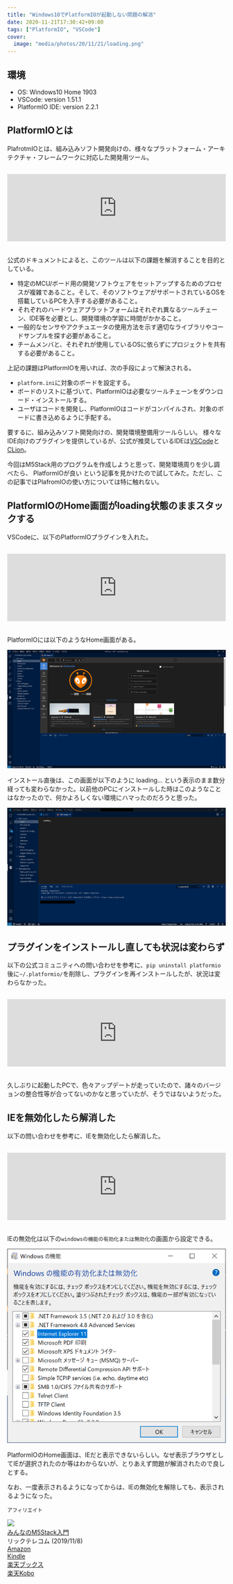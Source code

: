 ```yaml
---
title: "Windows10でPlatformIOが起動しない問題の解消"
date: 2020-11-21T17:30:42+09:00
tags: ["PlatformIO", "VSCode"]
cover:
  image: "media/photos/20/11/21/loading.png"
---
```


## 環境

- OS: Windows10 Home 1903
- VSCode: version 1.51.1
- PlatformIO IDE: version 2.2.1

## PlatformIOとは

PlafrotmIOとは、組み込みソフト開発向けの、様々なプラットフォーム・アーキテクチャ・フレームワークに対応した開発用ツール。

<iframe class="hatenablogcard" style="width:100%;height:155px;margin:15px 0;max-width:680px;" title="A professional collaborative platform for embedded development · PlatformIO" src="https://hatenablog-parts.com/embed?url=https://platformio.org/" frameborder="0" scrolling="no"></iframe>

公式のドキュメントによると、このツールは以下の課題を解消することを目的としている。

- 特定のMCU/ボード用の開発ソフトウェアをセットアップするためのプロセスが複雑であること。そして、そのソフトウェアがサポートされているOSを搭載しているPCを入手する必要があること。
- それぞれのハードウェアプラットフォームはそれぞれ異なるツールチェーン、IDE等を必要とし、開発環境の学習に時間がかかること。
- 一般的なセンサやアクチュエータの使用方法を示す適切なライブラリやコードサンプルを探す必要があること。
- チームメンバと、それぞれが使用しているOSに依らずにプロジェクトを共有する必要があること。

上記の課題はPlatformIOを用いれば、次の手段によって解決される。

- `platform.ini`に対象のボードを設定する。
- ボードのリストに基づいて、PlatformIOは必要なツールチェーンをダウンロード・インストールする。
- ユーザはコードを開発し、PlatformIOはコードがコンパイルされ、対象のボードに書き込めるように手配する。

要するに、組み込みソフト開発向けの、開発環境整備用ツールらしい。
様々なIDE向けのプラグインを提供しているが、公式が推奨しているIDEは[VSCode](https://azure.microsoft.com/ja-jp/products/visual-studio-code/)と[CLion](https://www.jetbrains.com/ja-jp/clion/)。

今回はM5Stack用のプログラムを作成しようと思って、開発環境周りを少し調べたら、 PlatformIOが良い という記事を見かけたので試してみた。ただし、この記事ではPlafromIOの使い方については特に触れない。

## PlatformIOのHome画面がloading状態のままスタックする

VSCodeに、以下のPlatformIOプラグインを入れた。

<iframe class="hatenablogcard" style="width:100%;height:155px;margin:15px 0;max-width:680px;" title="PlatformIO IDE - Visual Studio Marketplace" src="https://hatenablog-parts.com/embed?url=https://marketplace.visualstudio.com/items?itemName=platformio.platformio-ide" frameborder="0" scrolling="no"></iframe>

PlatformIOには以下のようなHome画面がある。

![](/media/markdownx/8b5484dc-05e4-4570-8f6d-2f2ff5d641af.png)

インストール直後は、この画面が以下のように loading... という表示のまま数分経っても変わらなかった。以前他のPCにインストールした時はこのようなことはなかったので、何かよろしくない環境にハマったのだろうと思った。

![](/media/markdownx/e630ee0a-a255-4c24-8c75-b7f91f4ee1a2.png)

## プラグインをインストールし直しても状況は変わらず

以下の公式コミュニティへの問い合わせを参考に、`pip uninstall platformio`後に`~/.platformio/`を削除し、プラグインを再インストールしたが、状況は変わらなかった。

<iframe class="hatenablogcard" style="width:100%;height:155px;margin:15px 0;max-width:680px;" title="Home page not loading - PlatformIO Home - PlatformIO Community" src="https://hatenablog-parts.com/embed?url=https://community.platformio.org/t/home-page-not-loading/2848" frameborder="0" scrolling="no"></iframe>

久しぶりに起動したPCで、色々アップデートが走っていたので、諸々のバージョンの整合性等が合ってないのかなと思っていたが、そうではないようだった。

## IEを無効化したら解消した

以下の問い合わせを参考に、IEを無効化したら解消した。

<iframe class="hatenablogcard" style="width:100%;height:155px;margin:15px 0;max-width:680px;" title="Home not loading - PlatformIO Home - PlatformIO Community" src="https://hatenablog-parts.com/embed?url=https://community.platformio.org/t/home-not-loading/2579/24" frameborder="0" scrolling="no"></iframe>

IEの無効化は以下の`windowsの機能の有効化または無効化`の画面から設定できる。

![](/media/markdownx/40e30749-35ef-4383-a4e0-9a9a77323268.png)

PlatformIOのHome画面は、IEだと表示できないらしい。なぜ表示ブラウザとしてIEが選択されたのか等はわからないが、とりあえず問題が解消されたので良しとする。

なお、一度表示されるようになってからは、IEの無効化を解除しても、表示されるようになった。

<small>アフィリエイト</small>

<div class="kattene">
    <div class="kattene__imgpart"><a target="_blank" rel="noopener" href="https://www.amazon.co.jp/gp/product/4865942092/ref=as_li_tl?ie=UTF8&camp=247&creative=1211&creativeASIN=4865942092&linkCode=as2&tag=kouya17-22&linkId=5c3dcfc3acd7904d49cf2c986b17a4cd"><img src="//ws-fe.amazon-adsystem.com/widgets/q?_encoding=UTF8&MarketPlace=JP&ASIN=4865942092&ServiceVersion=20070822&ID=AsinImage&WS=1&Format=_SL160_&tag=kouya17-22"></a></div>
    <div class="kattene__infopart">
      <div class="kattene__title"><a target="_blank" rel="noopener" href="https://www.amazon.co.jp/gp/product/4865942092/ref=as_li_tl?ie=UTF8&camp=247&creative=1211&creativeASIN=4865942092&linkCode=as2&tag=kouya17-22&linkId=5c3dcfc3acd7904d49cf2c986b17a4cd">みんなのM5Stack入門</a></div>
      <div class="kattene__description">リックテレコム (2019/11/8)</div>
      <div class="kattene__btns __four">
      <div><a class="kattene__btn __orange" target="_blank" rel="noopener" href="https://www.amazon.co.jp/gp/product/4865942092/ref=as_li_tl?ie=UTF8&camp=247&creative=1211&creativeASIN=4865942092&linkCode=as2&tag=kouya17-22&linkId=5c3dcfc3acd7904d49cf2c986b17a4cd">Amazon</a></div>
      <div><a class="kattene__btn __blue" target="_blank" rel="noopener" href="https://www.amazon.co.jp/gp/product/B082DVY3J1/ref=as_li_tl?ie=UTF8&camp=247&creative=1211&creativeASIN=B082DVY3J1&linkCode=as2&tag=kouya17-22&linkId=6184c50e2814e45be72e9101ebbb8c60">Kindle</a></div>
      <div><a class="kattene__btn __red" target="_blank" rel="noopener" href="https://hb.afl.rakuten.co.jp/ichiba/1585b2d3.e3af76f2.1585b2d4.494d3f80/?pc=https%3A%2F%2Fitem.rakuten.co.jp%2Fbook%2F16094174%2F&link_type=text&ut=eyJwYWdlIjoiaXRlbSIsInR5cGUiOiJ0ZXh0Iiwic2l6ZSI6IjI0MHgyNDAiLCJuYW0iOjEsIm5hbXAiOiJyaWdodCIsImNvbSI6MSwiY29tcCI6ImRvd24iLCJwcmljZSI6MSwiYm9yIjoxLCJjb2wiOjEsImJidG4iOjEsInByb2QiOjAsImFtcCI6ZmFsc2V9">楽天ブックス</a></div>
      <div><a class="kattene__btn __green" target="_blank" rel="noopener" href="https://hb.afl.rakuten.co.jp/ichiba/1592b466.7f5ea7c8.1592b467.70471b78/?pc=https%3A%2F%2Fitem.rakuten.co.jp%2Frakutenkobo-ebooks%2F116bf0e891d43146a3eb129e2701944b%2F&link_type=text&ut=eyJwYWdlIjoiaXRlbSIsInR5cGUiOiJ0ZXh0Iiwic2l6ZSI6IjI0MHgyNDAiLCJuYW0iOjEsIm5hbXAiOiJyaWdodCIsImNvbSI6MSwiY29tcCI6ImRvd24iLCJwcmljZSI6MCwiYm9yIjoxLCJjb2wiOjEsImJidG4iOjEsInByb2QiOjAsImFtcCI6ZmFsc2V9">楽天Kobo</a></div>
      </div>
    </div>
</div>
